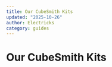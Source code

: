 ```yaml
---
title: Our CubeSmith Kits
updated: "2025-10-26"
author: Electricks
category: guides
---
```


# Our CubeSmith Kits

